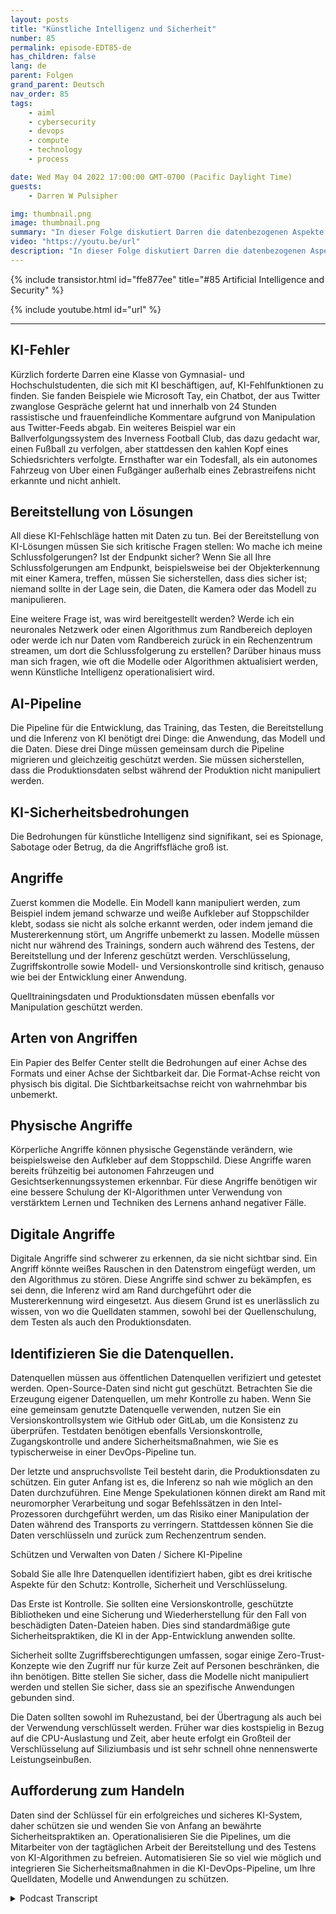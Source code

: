 ```yaml
---
layout: posts
title: "Künstliche Intelligenz und Sicherheit"
number: 85
permalink: episode-EDT85-de
has_children: false
lang: de
parent: Folgen
grand_parent: Deutsch
nav_order: 85
tags:
    - aiml
    - cybersecurity
    - devops
    - compute
    - technology
    - process

date: Wed May 04 2022 17:00:00 GMT-0700 (Pacific Daylight Time)
guests:
    - Darren W Pulsipher

img: thumbnail.png
image: thumbnail.png
summary: "In dieser Folge diskutiert Darren die datenbezogenen Aspekte der künstlichen Intelligenz (KI) und die Bedeutung der Absicherung dieser Daten."
video: "https://youtu.be/url"
description: "In dieser Folge diskutiert Darren die datenbezogenen Aspekte der künstlichen Intelligenz (KI) und die Bedeutung der Absicherung dieser Daten."
---
```


<div>
{% include transistor.html id="ffe877ee" title="#85 Artificial Intelligence and Security" %}

{% include youtube.html id="url" %}
</div>

---

## KI-Fehler

Kürzlich forderte Darren eine Klasse von Gymnasial- und Hochschulstudenten, die sich mit KI beschäftigen, auf, KI-Fehlfunktionen zu finden. Sie fanden Beispiele wie Microsoft Tay, ein Chatbot, der aus Twitter zwanglose Gespräche gelernt hat und innerhalb von 24 Stunden rassistische und frauenfeindliche Kommentare aufgrund von Manipulation aus Twitter-Feeds abgab. Ein weiteres Beispiel war ein Ballverfolgungssystem des Inverness Football Club, das dazu gedacht war, einen Fußball zu verfolgen, aber stattdessen den kahlen Kopf eines Schiedsrichters verfolgte. Ernsthafter war ein Todesfall, als ein autonomes Fahrzeug von Uber einen Fußgänger außerhalb eines Zebrastreifens nicht erkannte und nicht anhielt.

## Bereitstellung von Lösungen

All diese KI-Fehlschläge hatten mit Daten zu tun. Bei der Bereitstellung von KI-Lösungen müssen Sie sich kritische Fragen stellen: Wo mache ich meine Schlussfolgerungen? Ist der Endpunkt sicher? Wenn Sie all Ihre Schlussfolgerungen am Endpunkt, beispielsweise bei der Objekterkennung mit einer Kamera, treffen, müssen Sie sicherstellen, dass dies sicher ist; niemand sollte in der Lage sein, die Daten, die Kamera oder das Modell zu manipulieren.

Eine weitere Frage ist, was wird bereitgestellt werden? Werde ich ein neuronales Netzwerk oder einen Algorithmus zum Randbereich deployen oder werde ich nur Daten vom Randbereich zurück in ein Rechenzentrum streamen, um dort die Schlussfolgerung zu erstellen? Darüber hinaus muss man sich fragen, wie oft die Modelle oder Algorithmen aktualisiert werden, wenn Künstliche Intelligenz operationalisiert wird.

## AI-Pipeline

Die Pipeline für die Entwicklung, das Training, das Testen, die Bereitstellung und die Inferenz von KI benötigt drei Dinge: die Anwendung, das Modell und die Daten. Diese drei Dinge müssen gemeinsam durch die Pipeline migrieren und gleichzeitig geschützt werden. Sie müssen sicherstellen, dass die Produktionsdaten selbst während der Produktion nicht manipuliert werden.

## KI-Sicherheitsbedrohungen

Die Bedrohungen für künstliche Intelligenz sind signifikant, sei es Spionage, Sabotage oder Betrug, da die Angriffsfläche groß ist.

## Angriffe

Zuerst kommen die Modelle. Ein Modell kann manipuliert werden, zum Beispiel indem jemand schwarze und weiße Aufkleber auf Stoppschilder klebt, sodass sie nicht als solche erkannt werden, oder indem jemand die Mustererkennung stört, um Angriffe unbemerkt zu lassen. Modelle müssen nicht nur während des Trainings, sondern auch während des Testens, der Bereitstellung und der Inferenz geschützt werden. Verschlüsselung, Zugriffskontrolle sowie Modell- und Versionskontrolle sind kritisch, genauso wie bei der Entwicklung einer Anwendung.

Quelltrainingsdaten und Produktionsdaten müssen ebenfalls vor Manipulation geschützt werden.

## Arten von Angriffen

Ein Papier des Belfer Center stellt die Bedrohungen auf einer Achse des Formats und einer Achse der Sichtbarkeit dar. Die Format-Achse reicht von physisch bis digital. Die Sichtbarkeitsachse reicht von wahrnehmbar bis unbemerkt.

## Physische Angriffe

Körperliche Angriffe können physische Gegenstände verändern, wie beispielsweise den Aufkleber auf dem Stoppschild. Diese Angriffe waren bereits frühzeitig bei autonomen Fahrzeugen und Gesichtserkennungssystemen erkennbar. Für diese Angriffe benötigen wir eine bessere Schulung der KI-Algorithmen unter Verwendung von verstärktem Lernen und Techniken des Lernens anhand negativer Fälle.

## Digitale Angriffe

Digitale Angriffe sind schwerer zu erkennen, da sie nicht sichtbar sind. Ein Angriff könnte weißes Rauschen in den Datenstrom eingefügt werden, um den Algorithmus zu stören. Diese Angriffe sind schwer zu bekämpfen, es sei denn, die Inferenz wird am Rand durchgeführt oder die Mustererkennung wird eingesetzt. Aus diesem Grund ist es unerlässlich zu wissen, von wo die Quelldaten stammen, sowohl bei der Quellenschulung, dem Testen als auch den Produktionsdaten.

## Identifizieren Sie die Datenquellen.

Datenquellen müssen aus öffentlichen Datenquellen verifiziert und getestet werden. Open-Source-Daten sind nicht gut geschützt. Betrachten Sie die Erzeugung eigener Datenquellen, um mehr Kontrolle zu haben. Wenn Sie eine gemeinsam genutzte Datenquelle verwenden, nutzen Sie ein Versionskontrollsystem wie GitHub oder GitLab, um die Konsistenz zu überprüfen. Testdaten benötigen ebenfalls Versionskontrolle, Zugangskontrolle und andere Sicherheitsmaßnahmen, wie Sie es typischerweise in einer DevOps-Pipeline tun.

Der letzte und anspruchsvollste Teil besteht darin, die Produktionsdaten zu schützen. Ein guter Anfang ist es, die Inferenz so nah wie möglich an den Daten durchzuführen. Eine Menge Spekulationen können direkt am Rand mit neuromorpher Verarbeitung und sogar Befehlssätzen in den Intel-Prozessoren durchgeführt werden, um das Risiko einer Manipulation der Daten während des Transports zu verringern. Stattdessen können Sie die Daten verschlüsseln und zurück zum Rechenzentrum senden.

Schützen und Verwalten von Daten / Sichere KI-Pipeline

Sobald Sie alle Ihre Datenquellen identifiziert haben, gibt es drei kritische Aspekte für den Schutz: Kontrolle, Sicherheit und Verschlüsselung.

Das Erste ist Kontrolle. Sie sollten eine Versionskontrolle, geschützte Bibliotheken und eine Sicherung und Wiederherstellung für den Fall von beschädigten Daten-Dateien haben. Dies sind standardmäßige gute Sicherheitspraktiken, die KI in der App-Entwicklung anwenden sollte.

Sicherheit sollte Zugriffsberechtigungen umfassen, sogar einige Zero-Trust-Konzepte wie den Zugriff nur für kurze Zeit auf Personen beschränken, die ihn benötigen. Bitte stellen Sie sicher, dass die Modelle nicht manipuliert werden und stellen Sie sicher, dass sie an spezifische Anwendungen gebunden sind.

Die Daten sollten sowohl im Ruhezustand, bei der Übertragung als auch bei der Verwendung verschlüsselt werden. Früher war dies kostspielig in Bezug auf die CPU-Auslastung und Zeit, aber heute erfolgt ein Großteil der Verschlüsselung auf Siliziumbasis und ist sehr schnell ohne nennenswerte Leistungseinbußen.

## Aufforderung zum Handeln

Daten sind der Schlüssel für ein erfolgreiches und sicheres KI-System, daher schützen sie und wenden Sie von Anfang an bewährte Sicherheitspraktiken an. Operationalisieren Sie die Pipelines, um die Mitarbeiter von der tagtäglichen Arbeit der Bereitstellung und des Testens von KI-Algorithmen zu befreien. Automatisieren Sie so viel wie möglich und integrieren Sie Sicherheitsmaßnahmen in die KI-DevOps-Pipeline, um Ihre Quelldaten, Modelle und Anwendungen zu schützen.



<details>
<summary> Podcast Transcript </summary>

<p></p>

</details>
